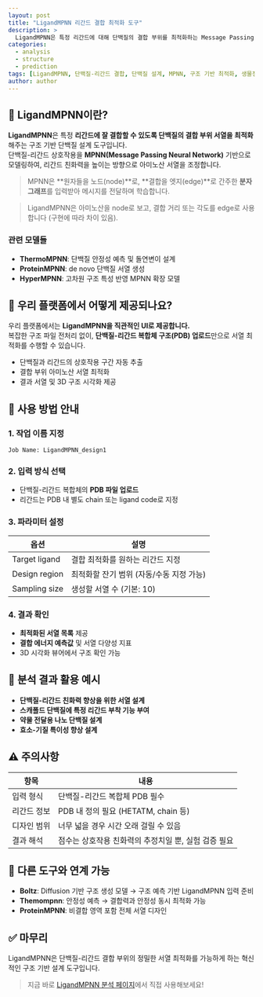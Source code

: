 ```yaml
---
layout: post
title: "LigandMPNN 리간드 결합 최적화 도구"
description: >
  LigandMPNN은 특정 리간드에 대해 단백질의 결합 부위를 최적화하는 Message Passing Neural Network(MPNN) 기반 모델입니다. 구조 기반 단백질 설계에 활용됩니다.
categories:
  - analysis
  - structure
  - prediction
tags: [LigandMPNN, 단백질-리간드 결합, 단백질 설계, MPNN, 구조 기반 최적화, 생물정보학, 구조생물학]
author: author
---
```


## 🔬 LigandMPNN이란?

**LigandMPNN**은 특정 **리간드에 잘 결합할 수 있도록 단백질의 결합 부위 서열을 최적화**해주는 구조 기반 단백질 설계 도구입니다.  
단백질-리간드 상호작용을 **MPNN(Message Passing Neural Network)** 기반으로 모델링하여, 리간드 친화력을 높이는 방향으로 아미노산 서열을 조정합니다.

> MPNN은 **원자들을 노드(node)**로, **결합을 엣지(edge)**로 간주한 **분자 그래프**를 입력받아 메시지를 전달하며 학습합니다.

> LigandMPNN은 아미노산을 node로 보고, 결합 거리 또는 각도를 edge로 사용합니다 (구현에 따라 차이 있음).

### 관련 모델들
- **ThermoMPNN**: 단백질 안정성 예측 및 돌연변이 설계
- **ProteinMPNN**: de novo 단백질 서열 생성
- **HyperMPNN**: 고차원 구조 특성 반영 MPNN 확장 모델

## 🧪 우리 플랫폼에서 어떻게 제공되나요?

우리 플랫폼에서는 **LigandMPNN을 직관적인 UI로 제공합니다.**  
복잡한 구조 파일 전처리 없이, **단백질-리간드 복합체 구조(PDB) 업로드**만으로 서열 최적화를 수행할 수 있습니다.

- 단백질과 리간드의 상호작용 구간 자동 추출
- 결합 부위 아미노산 서열 최적화
- 결과 서열 및 3D 구조 시각화 제공

## 📝 사용 방법 안내

### 1. 작업 이름 지정
```plaintext
Job Name: LigandMPNN_design1
````

### 2. 입력 방식 선택

* 단백질-리간드 복합체의 **PDB 파일 업로드**
* 리간드는 PDB 내 별도 chain 또는 ligand code로 지정

### 3. 파라미터 설정

| 옵션            | 설명                       |
| ------------- | ------------------------ |
| Target ligand | 결합 최적화를 원하는 리간드 지정       |
| Design region | 최적화할 잔기 범위 (자동/수동 지정 가능) |
| Sampling size | 생성할 서열 수 (기본: 10)        |

### 4. 결과 확인

* **최적화된 서열 목록** 제공
* **결합 에너지 예측값** 및 서열 다양성 지표
* 3D 시각화 뷰어에서 구조 확인 가능

## 🧬 분석 결과 활용 예시

* **단백질-리간드 친화력 향상을 위한 서열 설계**
* **스캐폴드 단백질에 특정 리간드 부착 기능 부여**
* **약물 전달용 나노 단백질 설계**
* **효소-기질 특이성 향상 설계**

## ⚠️ 주의사항

| 항목     | 내용                             |
| ------ | ------------------------------ |
| 입력 형식  | 단백질-리간드 복합체 PDB 필수             |
| 리간드 정보 | PDB 내 정의 필요 (HETATM, chain 등)  |
| 디자인 범위 | 너무 넓을 경우 시간 오래 걸릴 수 있음         |
| 결과 해석  | 점수는 상호작용 친화력의 추정치일 뿐, 실험 검증 필요 |

## 🔗 다른 도구와 연계 가능

* **Boltz**: Diffusion 기반 구조 생성 모델 → 구조 예측 기반 LigandMPNN 입력 준비
* **Themompnn**: 안정성 예측 → 결합력과 안정성 동시 최적화 가능
* **ProteinMPNN**: 비결합 영역 포함 전체 서열 디자인

## ✅ 마무리

LigandMPNN은 단백질-리간드 결합 부위의 정밀한 서열 최적화를 가능하게 하는 혁신적인 구조 기반 설계 도구입니다.

> 지금 바로 <a href="#" onclick="window.open('https://scv.bio/Analysis/ligandmpnn', '_blank'); return false;" rel="noopener noreferrer">LigandMPNN 분석 페이지</a>에서 직접 사용해보세요!
